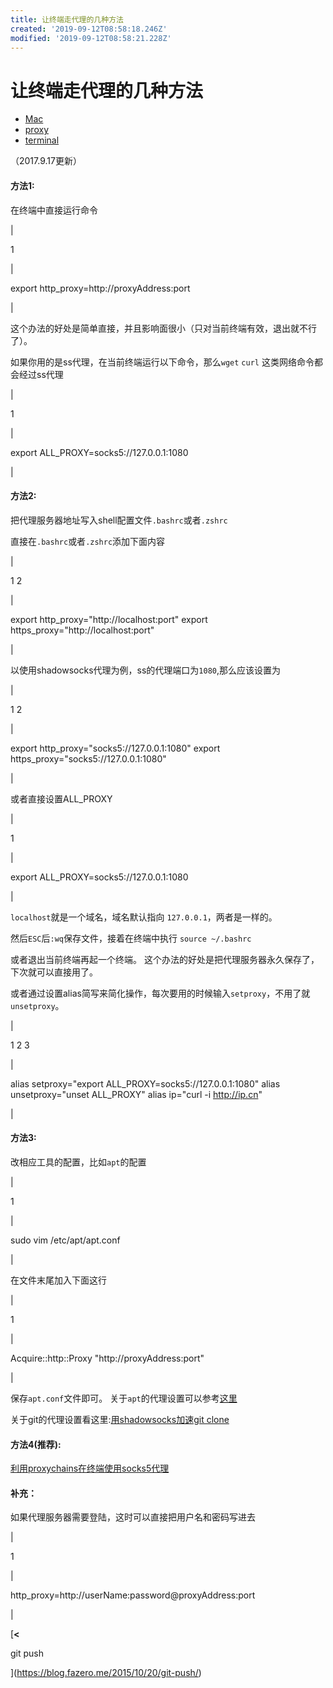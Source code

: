```yaml
---
title: 让终端走代理的几种方法
created: '2019-09-12T08:58:18.246Z'
modified: '2019-09-12T08:58:21.228Z'
---
```


# 让终端走代理的几种方法

*   [Mac](https://blog.fazero.me/tags/Mac/)
*   [proxy](https://blog.fazero.me/tags/proxy/)
*   [terminal](https://blog.fazero.me/tags/terminal/)

（2017.9.17更新）

#### 方法1:

在终端中直接运行命令

|

1

 |

export http\_proxy=http://proxyAddress:port

 |

这个办法的好处是简单直接，并且影响面很小（只对当前终端有效，退出就不行了）。

如果你用的是ss代理，在当前终端运行以下命令，那么`wget` `curl` 这类网络命令都会经过ss代理

|

1

 |

export ALL\_PROXY=socks5://127.0.0.1:1080

 |

#### 方法2:

把代理服务器地址写入shell配置文件`.bashrc`或者`.zshrc`

直接在`.bashrc`或者`.zshrc`添加下面内容

|

1
2

 |

export http\_proxy="http://localhost:port"
export https\_proxy="http://localhost:port"

 |

以使用shadowsocks代理为例，ss的代理端口为`1080`,那么应该设置为

|

1
2

 |

export http\_proxy="socks5://127.0.0.1:1080"
export https\_proxy="socks5://127.0.0.1:1080"

 |

或者直接设置ALL\_PROXY

|

1

 |

export ALL\_PROXY=socks5://127.0.0.1:1080

 |

`localhost`就是一个域名，域名默认指向 `127.0.0.1`，两者是一样的。

然后`ESC`后`:wq`保存文件，接着在终端中执行
`source ~/.bashrc`

或者退出当前终端再起一个终端。 这个办法的好处是把代理服务器永久保存了，下次就可以直接用了。

或者通过设置alias简写来简化操作，每次要用的时候输入`setproxy`，不用了就`unsetproxy`。

|

1
2
3

 |

alias setproxy\="export ALL\_PROXY=socks5://127.0.0.1:1080"
alias unsetproxy\="unset ALL\_PROXY"
alias ip\="curl \-i http://ip.cn"

 |

#### 方法3:

改相应工具的配置，比如`apt`的配置

|

1

 |

sudo vim /etc/apt/apt.conf

 |

在文件末尾加入下面这行

|

1

 |

Acquire::http::Proxy "http://proxyAddress:port"

 |

保存`apt.conf`文件即可。
关于`apt`的代理设置可以参考[这里](https://askubuntu.com/questions/349702/apt-conf-acquirehttpproxy-proxyserverport-seems-not-to-be-used-ubuntu-13)

关于git的代理设置看这里:[用shadowsocks加速git clone](https://blog.fazero.me/2015/07/11/%E7%94%A8shadowsocks%E5%8A%A0%E9%80%9Fgit-clone/)

#### 方法4(推荐):

[利用proxychains在终端使用socks5代理](https://blog.fazero.me/2015/08/31/%E5%88%A9%E7%94%A8proxychains%E5%9C%A8%E7%BB%88%E7%AB%AF%E4%BD%BF%E7%94%A8socks5%E4%BB%A3%E7%90%86/)

#### 补充：

如果代理服务器需要登陆，这时可以直接把用户名和密码写进去

|

1

 |

http\_proxy=http://userName:password@proxyAddress:port

 |

[**<**

git push

](https://blog.fazero.me/2015/10/20/git-push/)

